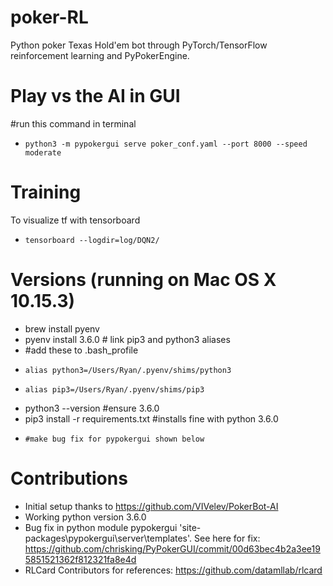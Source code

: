 # poker-RL
Python poker Texas Hold'em bot through PyTorch/TensorFlow reinforcement learning and PyPokerEngine.

# Play vs the AI in GUI
#run this command in terminal
*   `python3 -m pypokergui serve poker_conf.yaml --port 8000 --speed moderate`

# Training
To visualize tf with tensorboard
*   `tensorboard --logdir=log/DQN2/`

# Versions (running on Mac OS X 10.15.3)
*   brew install pyenv
*   pyenv install 3.6.0 # link pip3 and python3 aliases
*   #add these to .bash_profile
*     alias python3=/Users/Ryan/.pyenv/shims/python3
*     alias pip3=/Users/Ryan/.pyenv/shims/pip3
*   python3 --version #ensure 3.6.0
*   pip3 install -r requirements.txt #installs fine with python 3.6.0
*     #make bug fix for pypokergui shown below

# Contributions
*   Initial setup thanks to https://github.com/VIVelev/PokerBot-AI
*   Working python version 3.6.0
*   Bug fix in python module pypokergui 'site-packages\pypokergui\server\templates'. See here for fix: https://github.com/chrisking/PyPokerGUI/commit/00d63bec4b2a3ee195851521362f812321fa8e4d
*   RLCard Contributors for references: https://github.com/datamllab/rlcard
